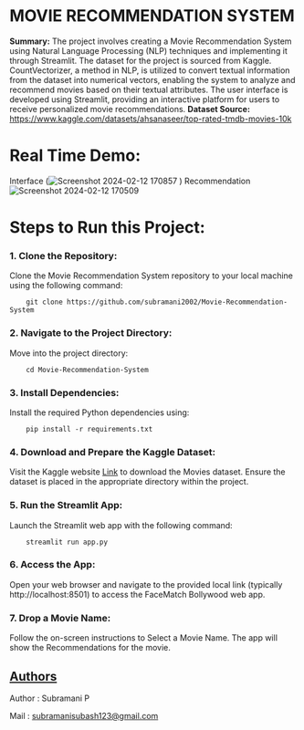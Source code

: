 # MOVIE RECOMMENDATION SYSTEM
**Summary:**
The project involves creating a Movie Recommendation System using Natural Language Processing (NLP) techniques and implementing it through Streamlit. The dataset for the project is sourced from Kaggle. CountVectorizer, a method in NLP, is utilized to convert textual information from the dataset into numerical vectors, enabling the system to analyze and recommend movies based on their textual attributes. The user interface is developed using Streamlit, providing an interactive platform for users to receive personalized movie recommendations.
**Dataset Source:** https://www.kaggle.com/datasets/ahsanaseer/top-rated-tmdb-movies-10k
# Real Time Demo:
Interface
(![Screenshot 2024-02-12 170857](https://github.com/subramani2002/Movie-Recommendation-System/assets/67220838/9243b997-626a-4614-bf12-48cf7284fe7a)
)
Recommendation
![Screenshot 2024-02-12 170509](https://github.com/subramani2002/Movie-Recommendation-System/assets/67220838/fe861c4b-bc7a-489f-bd0c-d6f8c50b179f)
                                       
# Steps to Run this Project:
### 1. Clone the Repository:
   Clone the Movie Recommendation System repository to your local machine using the following command:
   ```
       git clone https://github.com/subramani2002/Movie-Recommendation-System
   ```
### 2. Navigate to the Project Directory:
   Move into the project directory:
   ```
       cd Movie-Recommendation-System
```
### 3. Install Dependencies:
   Install the required Python dependencies using:
   ```
       pip install -r requirements.txt
```
### 4. Download and Prepare the Kaggle Dataset:
   Visit the Kaggle website [Link](https://www.kaggle.com/datasets/ahsanaseer/top-rated-tmdb-movies-10k) to download the Movies  dataset. Ensure the dataset is placed in the appropriate directory within the project.
### 5. Run the Streamlit App:
   Launch the Streamlit web app with the following command:
   ```
       streamlit run app.py
```
### 6. Access the App:
   Open your web browser and navigate to the provided local link (typically http://localhost:8501) to access the FaceMatch Bollywood web app.
### 7. Drop a Movie Name:
   Follow the on-screen instructions to Select a Movie Name. The app will show the Recommendations for the movie.

## [Authors](https://github.com/subramani2002)
 Author : Subramani P  
 
 Mail : subramanisubash123@gmail.com
